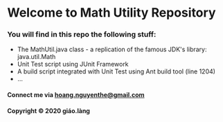 # Welcome to Math Utility Repository

### You will find in this repo the following stuff:

* The MathUtil.java class - a replication of the famous JDK's library: java.util.Math
* Unit Test script  using JUnit Framework
* A build script integrated with Unit Test using Ant build tool (line 1204)
* ...

#### Connect me via hoang.nguyenthe@gmail.com

#### Copyright &#169; 2020 giáo.làng



  







